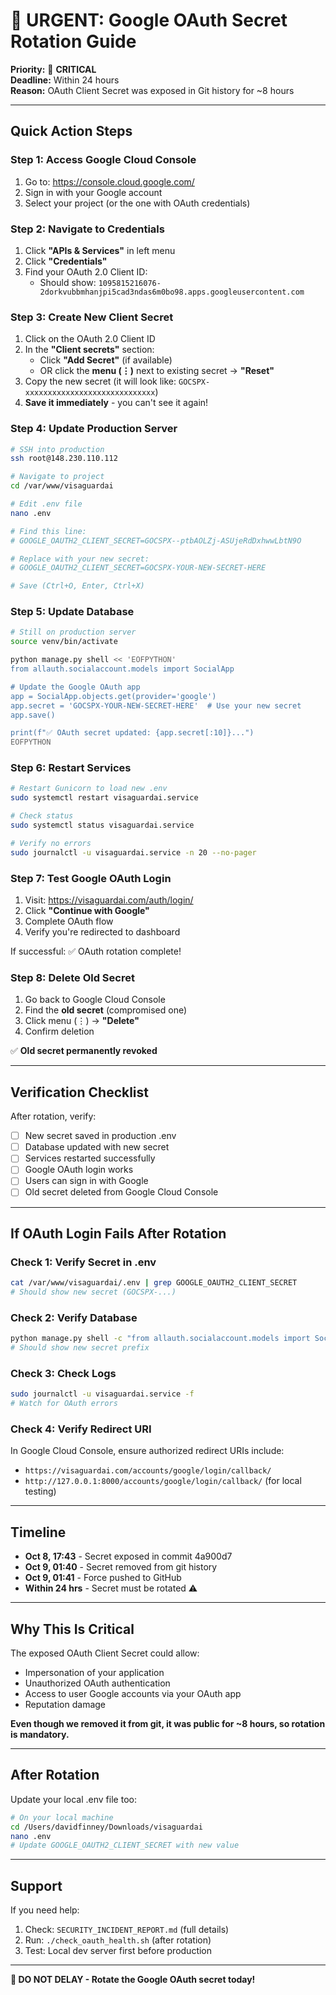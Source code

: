 # 🚨 URGENT: Google OAuth Secret Rotation Guide

**Priority:** 🔴 **CRITICAL**  
**Deadline:** Within 24 hours  
**Reason:** OAuth Client Secret was exposed in Git history for ~8 hours

---

## Quick Action Steps

### Step 1: Access Google Cloud Console
1. Go to: https://console.cloud.google.com/
2. Sign in with your Google account
3. Select your project (or the one with OAuth credentials)

### Step 2: Navigate to Credentials
1. Click **"APIs & Services"** in left menu
2. Click **"Credentials"**
3. Find your OAuth 2.0 Client ID:
   - Should show: `1095815216076-2dorkvubbmhanjpi5cad3ndas6m0bo98.apps.googleusercontent.com`

### Step 3: Create New Client Secret
1. Click on the OAuth 2.0 Client ID
2. In the **"Client secrets"** section:
   - Click **"Add Secret"** (if available)
   - OR click the **menu (⋮)** next to existing secret → **"Reset"**
3. Copy the new secret (it will look like: `GOCSPX-xxxxxxxxxxxxxxxxxxxxxxxxxxxxx`)
4. **Save it immediately** - you can't see it again!

### Step 4: Update Production Server
```bash
# SSH into production
ssh root@148.230.110.112

# Navigate to project
cd /var/www/visaguardai

# Edit .env file
nano .env

# Find this line:
# GOOGLE_OAUTH2_CLIENT_SECRET=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

# Replace with your new secret:
# GOOGLE_OAUTH2_CLIENT_SECRET=GOCSPX-YOUR-NEW-SECRET-HERE

# Save (Ctrl+O, Enter, Ctrl+X)
```

### Step 5: Update Database
```bash
# Still on production server
source venv/bin/activate

python manage.py shell << 'EOFPYTHON'
from allauth.socialaccount.models import SocialApp

# Update the Google OAuth app
app = SocialApp.objects.get(provider='google')
app.secret = 'GOCSPX-YOUR-NEW-SECRET-HERE'  # Use your new secret
app.save()

print(f"✅ OAuth secret updated: {app.secret[:10]}...")
EOFPYTHON
```

### Step 6: Restart Services
```bash
# Restart Gunicorn to load new .env
sudo systemctl restart visaguardai.service

# Check status
sudo systemctl status visaguardai.service

# Verify no errors
sudo journalctl -u visaguardai.service -n 20 --no-pager
```

### Step 7: Test Google OAuth Login
1. Visit: https://visaguardai.com/auth/login/
2. Click **"Continue with Google"**
3. Complete OAuth flow
4. Verify you're redirected to dashboard

If successful: ✅ OAuth rotation complete!

### Step 8: Delete Old Secret
1. Go back to Google Cloud Console
2. Find the **old secret** (compromised one)
3. Click menu (⋮) → **"Delete"**
4. Confirm deletion

✅ **Old secret permanently revoked**

---

## Verification Checklist

After rotation, verify:

- [ ] New secret saved in production .env
- [ ] Database updated with new secret
- [ ] Services restarted successfully
- [ ] Google OAuth login works
- [ ] Users can sign in with Google
- [ ] Old secret deleted from Google Cloud Console

---

## If OAuth Login Fails After Rotation

### Check 1: Verify Secret in .env
```bash
cat /var/www/visaguardai/.env | grep GOOGLE_OAUTH2_CLIENT_SECRET
# Should show new secret (GOCSPX-...)
```

### Check 2: Verify Database
```bash
python manage.py shell -c "from allauth.socialaccount.models import SocialApp; app = SocialApp.objects.get(provider='google'); print(app.secret[:10])"
# Should show new secret prefix
```

### Check 3: Check Logs
```bash
sudo journalctl -u visaguardai.service -f
# Watch for OAuth errors
```

### Check 4: Verify Redirect URI
In Google Cloud Console, ensure authorized redirect URIs include:
- `https://visaguardai.com/accounts/google/login/callback/`
- `http://127.0.0.1:8000/accounts/google/login/callback/` (for local testing)

---

## Timeline

- **Oct 8, 17:43** - Secret exposed in commit 4a900d7
- **Oct 9, 01:40** - Secret removed from git history
- **Oct 9, 01:41** - Force pushed to GitHub
- **Within 24 hrs** - Secret must be rotated ⚠️

---

## Why This Is Critical

The exposed OAuth Client Secret could allow:
- Impersonation of your application
- Unauthorized OAuth authentication
- Access to user Google accounts via your OAuth app
- Reputation damage

**Even though we removed it from git, it was public for ~8 hours, so rotation is mandatory.**

---

## After Rotation

Update your local .env file too:
```bash
# On your local machine
cd /Users/davidfinney/Downloads/visaguardai
nano .env
# Update GOOGLE_OAUTH2_CLIENT_SECRET with new value
```

---

## Support

If you need help:
1. Check: `SECURITY_INCIDENT_REPORT.md` (full details)
2. Run: `./check_oauth_health.sh` (after rotation)
3. Test: Local dev server first before production

---

**🔴 DO NOT DELAY - Rotate the Google OAuth secret today!**

